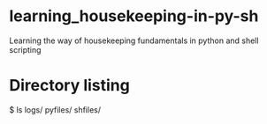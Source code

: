 # learning_housekeeping-in-py-sh
Learning the way of housekeeping fundamentals in python and shell scripting
# Directory listing
$ ls
logs/  pyfiles/  shfiles/
